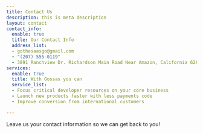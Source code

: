 ```yaml
---
title: Contact Us
description: this is meta description
layout: contact
contact_info:
  enable: true
  title: Our Contact Info
  address_list:
  - gothesaasgo@gmail.com
  - "(207) 555-0119"
  - 3891 Ranchview Dr. Richardson Main Road Near Amazon, California 62639
services:
  enable: true
  title: With Gossas you can
  service_list:
  - Focus critical developer resources on your core business
  - Launch new products faster with less payments code
  - Improve conversion from international customers

---
```

Leave us your contact information so we can get back to you!